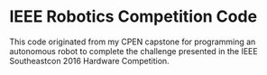 # IEEE Robotics Competition Code
This code originated from my CPEN capstone for programming an autonomous robot to complete the challenge presented in the IEEE Southeastcon 2016 Hardware Competition.
